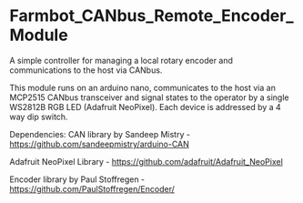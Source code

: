 # Farmbot_CANbus_Remote_Encoder_Module
A simple controller for managing a local rotary encoder and communications to the host via CANbus.

This module runs on an arduino nano, communicates to the host via an MCP2515 CANbus transceiver and signal states to the operator by a single WS2812B RGB LED (Adafruit NeoPixel). Each device is addressed by a 4 way dip switch.

Dependencies:
CAN library by Sandeep Mistry - https://github.com/sandeepmistry/arduino-CAN 

Adafruit NeoPixel Library - https://github.com/adafruit/Adafruit_NeoPixel 

Encoder library by Paul Stoffregen - https://github.com/PaulStoffregen/Encoder/
